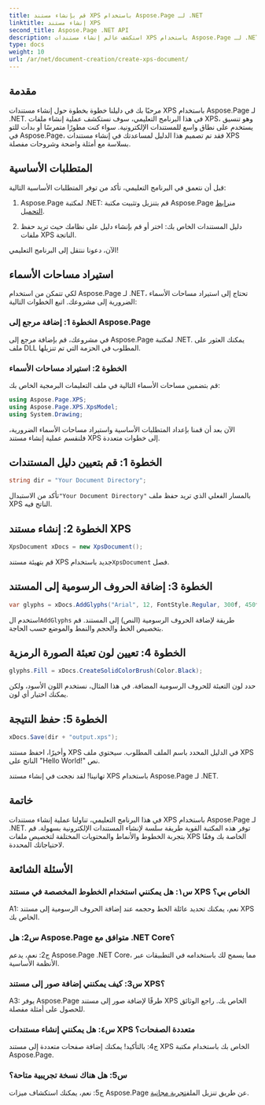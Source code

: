 ```yaml
---
title: قم بإنشاء مستند XPS باستخدام Aspose.Page لـ .NET
linktitle: إنشاء مستند XPS
second_title: Aspose.Page .NET API
description: استكشف عالم إنشاء مستندات XPS باستخدام Aspose.Page لـ .NET. اتبع دليلنا خطوة بخطوة لإنشاء المستندات الإلكترونية بسهولة.
type: docs
weight: 10
url: /ar/net/document-creation/create-xps-document/
---
```

## مقدمة

مرحبًا بك في دليلنا خطوة بخطوة حول إنشاء مستندات XPS باستخدام Aspose.Page لـ .NET. في هذا البرنامج التعليمي، سوف نستكشف عملية إنشاء ملفات XPS، وهو تنسيق يستخدم على نطاق واسع للمستندات الإلكترونية. سواء كنت مطورًا متمرسًا أو بدأت للتو في Aspose.Page، فقد تم تصميم هذا الدليل لمساعدتك في إنشاء مستندات XPS بسلاسة مع أمثلة واضحة وشروحات مفصلة.

## المتطلبات الأساسية

قبل أن نتعمق في البرنامج التعليمي، تأكد من توفر المتطلبات الأساسية التالية:

1.  Aspose.Page لمكتبة .NET: قم بتنزيل وتثبيت مكتبة Aspose.Page من[رابط التحميل](https://releases.aspose.com/page/net/).

2. دليل المستندات الخاص بك: اختر أو قم بإنشاء دليل على نظامك حيث تريد حفظ ملفات XPS الناتجة.

الآن، دعونا ننتقل إلى البرنامج التعليمي!

## استيراد مساحات الأسماء

لكي تتمكن من استخدام Aspose.Page لـ .NET، تحتاج إلى استيراد مساحات الأسماء الضرورية إلى مشروعك. اتبع الخطوات التالية:

### الخطوة 1: إضافة مرجع إلى Aspose.Page

في مشروعك، قم بإضافة مرجع إلى Aspose.Page لمكتبة .NET. يمكنك العثور على ملف DLL المطلوب في الحزمة التي تم تنزيلها.

### الخطوة 2: استيراد مساحات الأسماء

قم بتضمين مساحات الأسماء التالية في ملف التعليمات البرمجية الخاص بك:

```csharp
using Aspose.Page.XPS;
using Aspose.Page.XPS.XpsModel;
using System.Drawing;
```

الآن بعد أن قمنا بإعداد المتطلبات الأساسية واستيراد مساحات الأسماء الضرورية، فلنقسم عملية إنشاء مستند XPS إلى خطوات متعددة.

## الخطوة 1: قم بتعيين دليل المستندات

```csharp
string dir = "Your Document Directory";
```

 تأكد من الاستبدال`"Your Document Directory"` بالمسار الفعلي الذي تريد حفظ ملف XPS الناتج فيه.

## الخطوة 2: إنشاء مستند XPS

```csharp
XpsDocument xDocs = new XpsDocument();
```

 قم بتهيئة مستند XPS جديد باستخدام`XpsDocument` فصل.

## الخطوة 3: إضافة الحروف الرسومية إلى المستند

```csharp
var glyphs = xDocs.AddGlyphs("Arial", 12, FontStyle.Regular, 300f, 450f, "Hello World!");
```

 استخدم ال`AddGlyphs` طريقة لإضافة الحروف الرسومية (النص) إلى المستند. قم بتخصيص الخط والحجم والنمط والموضع حسب الحاجة.

## الخطوة 4: تعيين لون تعبئة الصورة الرمزية

```csharp
glyphs.Fill = xDocs.CreateSolidColorBrush(Color.Black);
```

حدد لون التعبئة للحروف الرسومية المضافة. في هذا المثال، نستخدم اللون الأسود، ولكن يمكنك اختيار أي لون.

## الخطوة 5: حفظ النتيجة

```csharp
xDocs.Save(dir + "output.xps");
```

وأخيرًا، احفظ مستند XPS في الدليل المحدد باسم الملف المطلوب. سيحتوي ملف XPS الناتج على "Hello World!" نص.

تهانينا! لقد نجحت في إنشاء مستند XPS باستخدام Aspose.Page لـ .NET.

## خاتمة

في هذا البرنامج التعليمي، تناولنا عملية إنشاء مستندات XPS باستخدام Aspose.Page لـ .NET. توفر هذه المكتبة القوية طريقة سلسة لإنشاء المستندات الإلكترونية بسهولة. قم بتجربة الخطوط والأنماط والمحتويات المختلفة لتخصيص ملفات XPS الخاصة بك وفقًا لاحتياجاتك المحددة.

## الأسئلة الشائعة

### س١: هل يمكنني استخدام الخطوط المخصصة في مستند XPS الخاص بي؟

A1: نعم، يمكنك تحديد عائلة الخط وحجمه عند إضافة الحروف الرسومية إلى مستند XPS الخاص بك.

### س2: هل Aspose.Page متوافق مع .NET Core؟

ج2: نعم، يدعم Aspose.Page .NET Core، مما يسمح لك باستخدامه في التطبيقات عبر الأنظمة الأساسية.

### س3: كيف يمكنني إضافة صور إلى مستند XPS؟

A3: يوفر Aspose.Page طرقًا لإضافة صور إلى مستند XPS الخاص بك. راجع الوثائق للحصول على أمثلة مفصلة.

### س٤: هل يمكنني إنشاء مستندات XPS متعددة الصفحات؟

ج4: بالتأكيد! يمكنك إضافة صفحات متعددة إلى مستند XPS الخاص بك باستخدام مكتبة Aspose.Page.

### س5: هل هناك نسخة تجريبية متاحة؟

 ج5: نعم، يمكنك استكشاف ميزات Aspose.Page عن طريق تنزيل الملف[تجربة مجانية](https://releases.aspose.com/).